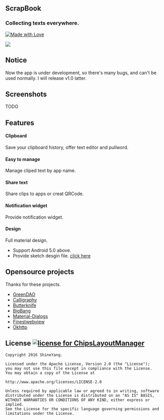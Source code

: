 ## ScrapBook
### Collecting texts everywhere.
[![Made with Love](https://img.shields.io/badge/made%20with-%e2%9d%a4-ff69b4.svg)](http://www.shineyang.com)

![](http://p1.bpimg.com/4851/62c899094529fe29.png)

## Notice
 Now the app is under development, so there's many bugs, and can't be used normally.
 I will release v1.0 latter.

## Screenshots
TODO

## Features

#### Clipboard

Save your clipboard history, offer text editor and pullword.

#### Easy to manage

Manage cliped text by app name.

#### Share text

 Share clips to apps or creat QRCode.

#### Notification widget

 Provide notification widget.

#### Design

 Full material design.

- Support Android 5.0 above.
- Provide sketch desgin file. [click here]()

## Opensource projects

 Thanks for these projects.

- [GreenDAO](https://github.com/greenrobot/greenDAO)
- [Calligraphy](https://github.com/chrisjenx/Calligraphy)
- [Butterknife](https://github.com/JakeWharton/butterknife)
- [BigBang](https://github.com/baoyongzhang/BigBang)
- [Material-Dialogs](https://github.com/afollestad/material-dialogs)
- [Finestwebview](https://github.com/TheFinestArtist/FinestWebView-Android)
- [Okhttp](https://github.com/square/okhttp)


## License [![license for ChipsLayoutManager](https://img.shields.io/crates/l/rustc-serialize.svg)](#)

    Copyright 2016 ShineYang.

    Licensed under the Apache License, Version 2.0 (the "License");
    you may not use this file except in compliance with the License.
    You may obtain a copy of the License at

    http://www.apache.org/licenses/LICENSE-2.0

    Unless required by applicable law or agreed to in writing, software
    distributed under the License is distributed on an "AS IS" BASIS,
    WITHOUT WARRANTIES OR CONDITIONS OF ANY KIND, either express or implied.
    See the License for the specific language governing permissions and
    limitations under the License.